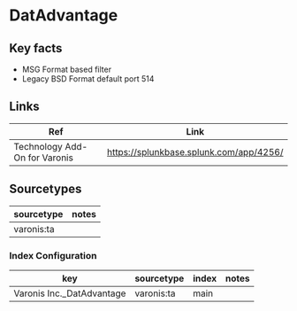 # DatAdvantage

## Key facts

* MSG Format based filter
* Legacy BSD Format default port 514

## Links

| Ref            | Link                                                                                                    |
|----------------|---------------------------------------------------------------------------------------------------------|
| Technology Add-On for Varonis | <https://splunkbase.splunk.com/app/4256/>                                                           |

## Sourcetypes

| sourcetype     | notes                                                                                                   |
|----------------|---------------------------------------------------------------------------------------------------------|
|varonis:ta       ||

### Index Configuration

| key            | sourcetype     | index          | notes          |
|----------------|----------------|----------------|----------------|
|Varonis Inc._DatAdvantage|varonis:ta       |main|

